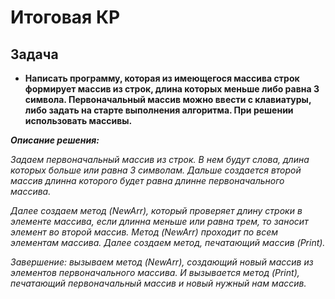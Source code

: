 # Итоговая КР
## Задача

* **Написать программу, которая из имеющегося массива строк формирует массив из строк, длина которых меньше либо равна 3 символа. Первоначальный массив можно ввести с клавиатуры, либо задать на старте выполнения алгоритма. При решении использовать массивы.**

 ***Описание решения:***

*Задаем первоначальный массив из строк. В нем будут слова, длина которых больше или равна 3 символам. Дальше создается второй массив длинна которого будет равна длинне первоначального массива.*

*Далее создаем метод (NewArr), который проверяет длину строки в элементе массива,  если длинна меньше или равна трем, то заносит элемент во второй массив.  Метод (NewArr) проходит по всем элементам массива. Далее создаем метод, печатающий массив (Print).*

*Завершение: вызываем метод (NewArr), создающий новый массив из элементов первоначального массива. И вызывается метод (Print), печатающий первоначальный массив и новый нужный нам массив.*
